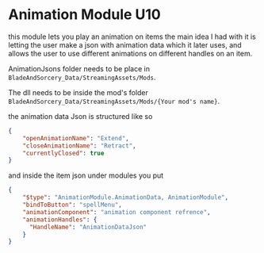 # Animation Module U10
this module lets you play an animation on items
the main idea I had with it is letting the user make
a json with animation data which it later uses, 
and allows the user to use different animations on different handles on an item.

AnimationJsons folder needs to be place in `BladeAndSorcery_Data/StreamingAssets/Mods`.

The dll needs to be inside the mod's folder `BladeAndSorcery_Data/StreamingAssets/Mods/{Your mod's name}`.

the animation data Json is structured like so

```json
{
	"openAnimationName": "Extend",
	"closeAnimationName": "Retract",
	"currentlyClosed": true
}
```
and inside the item json under modules you put

```json
{
	"$type": "AnimationModule.AnimationData, AnimationModule",
  	"bindToButton": "spellMenu",
  	"animationComponent": "animation component refrence",
  	"animationHandles": {
	  "HandleName": "AnimationDataJson"
  	}
}
``` 
